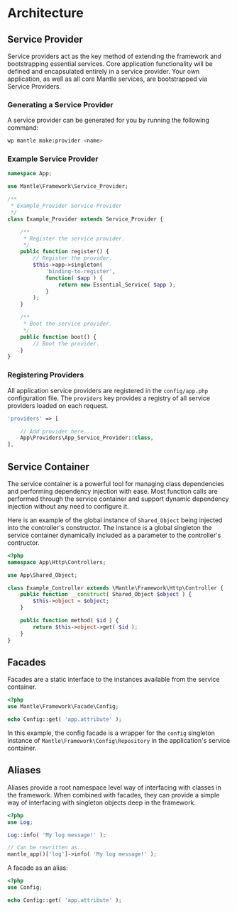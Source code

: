 Architecture
============

## Service Provider
Service providers act as the key method of extending the framework and bootstrapping essential services. Core application functionality will be defined and encapsulated entirely in a service provider. Your own application, as well as all core Mantle services, are bootstrapped via Service Providers.

### Generating a Service Provider
A service provider can be generated for you by running the following command:

```bash
wp mantle make:provider <name>
```

### Example Service Provider
```php
namespace App;

use Mantle\Framework\Service_Provider;

/**
 * Example_Provider Service Provider
 */
class Example_Provider extends Service_Provider {

	/**
	 * Register the service provider.
	 */
	public function register() {
		// Register the provider.
		$this->app->singleton(
			'binding-to-register',
			function( $app ) {
				return new Essential_Service( $app );
			}
		);
	}

	/**
	 * Boot the service provider.
	 */
	public function boot() {
		// Boot the provider.
	}
}
```

### Registering Providers
All application service providers are registered in the `config/app.php` configuration file. The `providers` key provides a registry of all service providers loaded on each request.

```php
'providers' => [

	// Add provider here...
	App\Providers\App_Service_Provider::class,
],
```

## Service Container
The service container is a powerful tool for managing class dependencies and performing dependency injection with ease. Most function calls are performed through the service container and support dynamic dependency injection without any need to configure it.

Here is an example of the global instance of `Shared_Object` being injected into the controller's constructor. The instance is a global singleton the service container dynamically included as a parameter to the controller's contructor.

```php
<?php
namespace App\Http\Controllers;

use App\Shared_Object;

class Example_Controller extends \Mantle\Framework\Http\Controller {
	public function __construct( Shared_Object $object ) {
		$this->object = $object;
	}

	public function method( $id ) {
		return $this->object->get( $id );
	}
}
```

## Facades

Facades are a static interface to the instances available from the service container.

```php
<?php
use Mantle\Framework\Facade\Config;

echo Config::get( 'app.attribute' );
```

In this example, the config facade is a wrapper for the `config` singleton instance of `Mantle\Framework\Config\Repository` in the application's service container.

## Aliases

Aliases provide a root namespace level way of interfacing with classes in the framework. When combined with facades, they can provide a simple way of interfacing with singleton objects deep in the framework.


```php
<?php
use Log;

Log::info( 'My log message!' );

// Can be rewritten as...
mantle_app()['log']->info( 'My log message!' );
```

A facade as an alias:

```php
<?php
use Config;

echo Config::get( 'app.attribute' );
```
